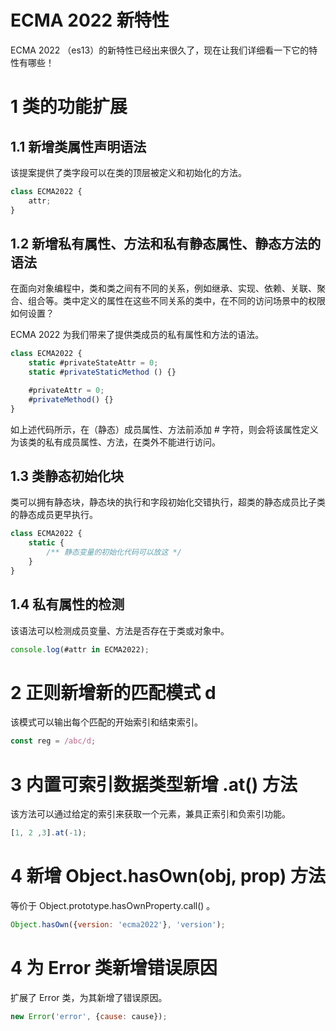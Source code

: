 # ECMA 2022 新特性

ECMA 2022 （es13）的新特性已经出来很久了，现在让我们详细看一下它的特性有哪些！

# 1 类的功能扩展

## 1.1 新增类属性声明语法

该提案提供了类字段可以在类的顶层被定义和初始化的方法。

```javascript
class ECMA2022 {
    attr;
}
```

## 1.2 新增私有属性、方法和私有静态属性、静态方法的语法
在面向对象编程中，类和类之间有不同的关系，例如继承、实现、依赖、关联、聚合、组合等。类中定义的属性在这些不同关系的类中，在不同的访问场景中的权限如何设置？

ECMA 2022 为我们带来了提供类成员的私有属性和方法的语法。

```javascript
class ECMA2022 {
    static #privateStateAttr = 0;
    static #privateStaticMethod () {}

    #privateAttr = 0;
    #privateMethod() {}
}
```

如上述代码所示，在（静态）成员属性、方法前添加 # 字符，则会将该属性定义为该类的私有成员属性、方法，在类外不能进行访问。

## 1.3 类静态初始化块

类可以拥有静态块，静态块的执行和字段初始化交错执行，超类的静态成员比子类的静态成员更早执行。

```javascript
class ECMA2022 {
    static {
        /** 静态变量的初始化代码可以放这 */
    }
} 
```

## 1.4 私有属性的检测

该语法可以检测成员变量、方法是否存在于类或对象中。

```javascript 
console.log(#attr in ECMA2022);
```

# 2 正则新增新的匹配模式 d

该模式可以输出每个匹配的开始索引和结束索引。

```javascript
const reg = /abc/d;  
```

# 3 内置可索引数据类型新增 .at() 方法

该方法可以通过给定的索引来获取一个元素，兼具正索引和负索引功能。

```javascript
[1, 2 ,3].at(-1);
```

# 4 新增 Object.hasOwn(obj, prop) 方法

等价于 Object.prototype.hasOwnProperty.call() 。

```javascript
Object.hasOwn({version: 'ecma2022'}, 'version'); 
```

# 4 为 Error 类新增错误原因

扩展了 Error 类，为其新增了错误原因。

```javascript
new Error('error', {cause: cause}); 
```